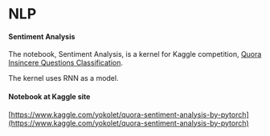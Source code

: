 # NLP

#### Sentiment Analysis

The notebook, Sentiment Analysis, is a kernel for Kaggle competition,
[Quora Insincere Questions Classification](https://www.kaggle.com/c/quora-insincere-questions-classification).

The kernel uses RNN as a model.

#### Notebook at Kaggle site

[https://www.kaggle.com/yokolet/quora-sentiment-analysis-by-pytorch](https://www.kaggle.com/yokolet/quora-sentiment-analysis-by-pytorch)
